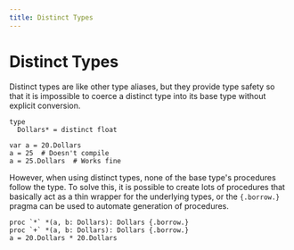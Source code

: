 ```yaml
---
title: Distinct Types
---
```

# Distinct Types

Distinct types are like other type aliases, but they provide type safety so that it is impossible to coerce a distinct type into its base type without explicit conversion.

``` nimrod
type
  Dollars* = distinct float

var a = 20.Dollars
a = 25  # Doesn't compile
a = 25.Dollars  # Works fine
```

However, when using distinct types, none of the base type's procedures follow the type. To solve this, it is possible to create lots of procedures that basically act as a thin wrapper for the underlying types, or the `{.borrow.}` pragma can be used to automate generation of procedures.

``` nimrod
proc `*` *(a, b: Dollars): Dollars {.borrow.}
proc `+` *(a, b: Dollars): Dollars {.borrow.}
a = 20.Dollars * 20.Dollars
```
<!--- XXX Uug, {.borrow: `.`.} -->